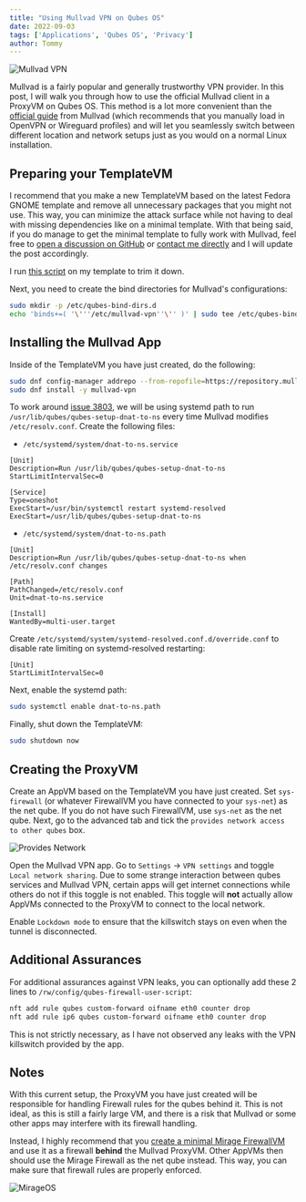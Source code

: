 ```yaml
---
title: "Using Mullvad VPN on Qubes OS"
date: 2022-09-03
tags: ['Applications', 'Qubes OS', 'Privacy']
author: Tommy
---
```


![Mullvad VPN](/images/mullvad-vpn.png)

Mullvad is a fairly popular and generally trustworthy VPN provider. In this post, I will walk you through how to use the official Mullvad client in a ProxyVM on Qubes OS. This method is a lot more convenient than the [official guide](https://mullvad.net/en/help/qubes-os-4-and-mullvad-vpn/) from Mullvad (which recommends that you manually load in OpenVPN or Wireguard profiles) and will let you seamlessly switch between different location and network setups just as you would on a normal Linux installation.

## Preparing your TemplateVM

I recommend that you make a new TemplateVM based on the latest Fedora GNOME template and remove all unnecessary packages that you might not use. This way, you can minimize the attack surface while not having to deal with missing dependencies like on a minimal template. With that being said, if you do manage to get the minimal template to fully work with Mullvad, feel free to [open a discussion on GitHub](https://github.com/orgs/PrivSec-dev/discussions) or [contact me directly](https://tommytran.io/contact) and I will update the post accordingly.

I run [this script](https://github.com/TommyTran732/QubesOS-Scripts/blob/main/fedora-gnome/fedora-gnome.sh) on my template to trim it down.

Next, you need to create the bind directories for Mullvad's configurations:

```bash
sudo mkdir -p /etc/qubes-bind-dirs.d
echo 'binds+=( '\'''/etc/mullvad-vpn''\'' )' | sudo tee /etc/qubes-bind-dirs.d/50_user.conf 
```

## Installing the Mullvad App

Inside of the TemplateVM you have just created, do the following:

```bash
sudo dnf config-manager addrepo --from-repofile=https://repository.mullvad.net/rpm/stable/mullvad.repo
sudo dnf install -y mullvad-vpn
```

To work around [issue 3803](https://github.com/mullvad/mullvadvpn-app/issues/3803), we will be using systemd path to run `/usr/lib/qubes/qubes-setup-dnat-to-ns` every time Mullvad modifies `/etc/resolv.conf`. Create the following files:

- `/etc/systemd/system/dnat-to-ns.service`
```
[Unit]
Description=Run /usr/lib/qubes/qubes-setup-dnat-to-ns
StartLimitIntervalSec=0

[Service]
Type=oneshot
ExecStart=/usr/bin/systemctl restart systemd-resolved
ExecStart=/usr/lib/qubes/qubes-setup-dnat-to-ns
```

- `/etc/systemd/system/dnat-to-ns.path`

```
[Unit]
Description=Run /usr/lib/qubes/qubes-setup-dnat-to-ns when /etc/resolv.conf changes

[Path]
PathChanged=/etc/resolv.conf
Unit=dnat-to-ns.service

[Install]
WantedBy=multi-user.target
```

Create `/etc/systemd/system/systemd-resolved.conf.d/override.conf` to disable rate limiting on systemd-resolved restarting:

```
[Unit]
StartLimitIntervalSec=0
```

Next, enable the systemd path:

```bash
sudo systemctl enable dnat-to-ns.path
```

Finally, shut down the TemplateVM:

```bash
sudo shutdown now
```

## Creating the ProxyVM

Create an AppVM based on the TemplateVM you have just created. Set `sys-firewall` (or whatever FirewallVM you have connected to your `sys-net`) as the net qube. If you do not have such FirewallVM, use `sys-net` as the net qube. Next, go to the advanced tab and tick the `provides network access to other qubes` box.

![Provides Network](/images/provides-network.png)

Open the Mullvad VPN app. Go to `Settings` → `VPN settings` and toggle `Local network sharing`. Due to some strange interaction between qubes services and Mullvad VPN, certain apps will get internet connections while others do not if this toggle is not enabled. This toggle will **not** actually allow AppVMs connected to the ProxyVM to connect to the local network.

Enable `Lockdown mode` to ensure that the killswitch stays on even when the tunnel is disconnected.

## Additional Assurances

For additional assurances against VPN leaks, you can optionally add these 2 lines to `/rw/config/qubes-firewall-user-script`:

```bash
nft add rule qubes custom-forward oifname eth0 counter drop
nft add rule ip6 qubes custom-forward oifname eth0 counter drop
```

This is not strictly necessary, as I have not observed any leaks with the VPN killswitch provided by the app.

## Notes

With this current setup, the ProxyVM you have just created will be responsible for handling Firewall rules for the qubes behind it. This is not ideal, as this is still a fairly large VM, and there is a risk that Mullvad or some other apps may interfere with its firewall handling.

Instead, I highly recommend that you [create a minimal Mirage FirewallVM](/posts/qubes/firewalling-with-mirageos-on-qubes-os/) and use it as a firewall **behind** the Mullvad ProxyVM. Other AppVMs then should use the Mirage Firewall as the net qube instead. This way, you can make sure that firewall rules are properly enforced.

![MirageOS](/images/mirageos.png)

